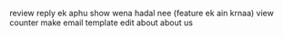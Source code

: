 review reply ek aphu show wena hadal nee (feature ek ain krnaa)
view counter
make email template
edit about about us


